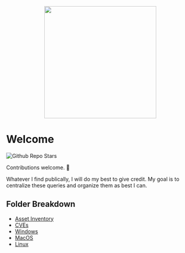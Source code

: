 <div id="header" align="center">
  <img src="https://media.giphy.com/media/v1.Y2lkPTc5MGI3NjExYzMwYmY3NTRjMGMwZjQzNmMzNzgzNTM1NGFiZTA5YWFlNmMwMGFlZCZjdD1n/wHMGn9B1xmtunZcyxq/giphy.gif" width="300"/>
</div>

# Welcome

![Github Repo Stars](https://img.shields.io/github/stars/caesartcs/CrowdStrike-BoQ?style=flat-square)

Contributions welcome. :handshake:

Whatever I find publically, I will do my best to give credit. My goal is to centralize these queries and organize them as best I  can.

## Folder Breakdown
- [Asset Inventory]()
- [CVEs]()
- [Windows]()
- [MacOS]()
- [Linux]()